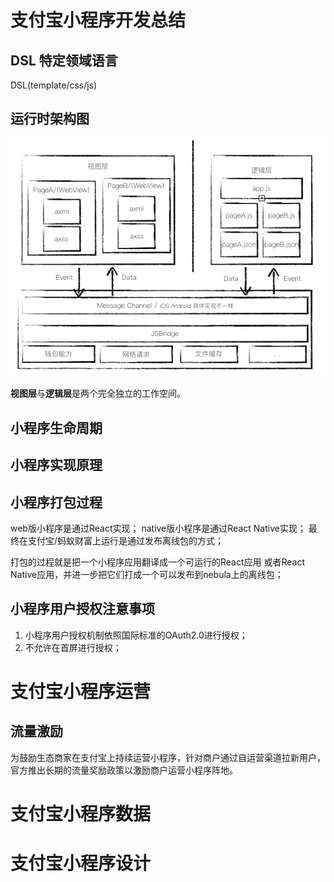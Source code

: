 # 支付宝小程序开发总结

## DSL 特定领域语言

DSL(template/css/js)

## 运行时架构图
![支付宝小程序运行时架构图](../Images/React/little_app_for_alipay_runtime_architecture.png)

**视图层**与**逻辑层**是两个完全独立的工作空间。

## 小程序生命周期

## 小程序实现原理

## 小程序打包过程

web版小程序是通过React实现；
native版小程序是通过React Native实现；
最终在支付宝/蚂蚁财富上运行是通过发布离线包的方式；

打包的过程就是把一个小程序应用翻译成一个可运行的React应用 或者React Native应用，并进一步把它们打成一个可以发布到nebula上的离线包；

## 小程序用户授权注意事项

1. 小程序用户授权机制依照国际标准的OAuth2.0进行授权；
2. 不允许在首屏进行授权；

# 支付宝小程序运营

## 流量激励
为鼓励生态商家在支付宝上持续运营小程序，针对商户通过自运营渠道拉新用户，官方推出长期的流量奖励政策以激励商户运营小程序阵地。

# 支付宝小程序数据

# 支付宝小程序设计

